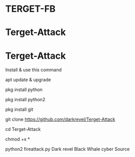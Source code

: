 # TERGET-FB

# Terget-Attack
# Terget-Attack

Install & use this command

apt update & upgrade

pkg install python

pkg install python2

pkg install git

git clone https://github.com/darkrevel/Terget-Attack

cd Terget-Attack

chmod +x *

python2 fireattack.py
 Dark revel
Black Whale cyber Source
